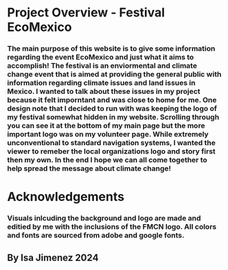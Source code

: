 # Project Overview - Festival EcoMexico
### The main purpose of this website is to give some information regarding the event EcoMexico and just what it aims to accomplish! The festival is an enviormental and climate change event that is aimed at providing the general public with information regarding climate issues and land issues in Mexico. I wanted to talk about these issues in my project because it felt imporntant and was close to home for me. One design note that I decided to run with was keeping the logo of my festival somewhat hidden in my website. Scrolling through you can see it at the bottom of my main page but the more important logo was on my volunteer page. While extremely unconventional to standard navigation systems, I wanted the viewer to remeber the local organizations logo and story first then my own. In the end I hope we can all come together to help spread the message about climate change!
# Acknowledgements
### Visuals inlcuding the background and logo are made and editied by me with the inclusions of the FMCN logo. All colors and fonts are sourced from adobe and google fonts.

## By Isa Jimenez 2024


